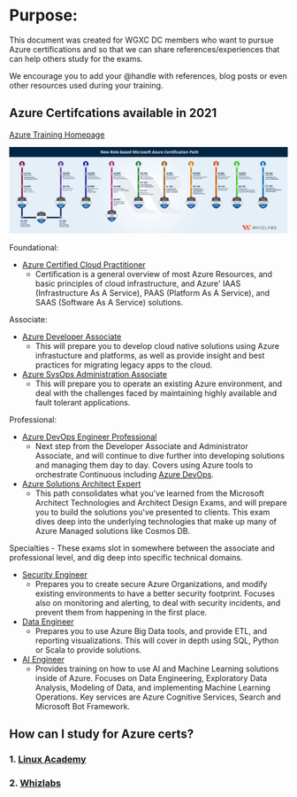 <!-- Created during the 2021 Spring Chillout session -->

# Purpose:
This document was created for WGXC DC members who want to pursue Azure certifications and so that we can share references/experiences that can help others study for the exams. 

We encourage you to add your @handle with references, blog posts or even other resources used during your training. 

## Azure Certifcations available in 2021
[Azure Training Homepage](https://docs.microsoft.com/en-us/learn/certifications/)

![Azure Certification Path Image](azure-certification-path-2020.jpg)

Foundational: 
* [Azure Certified Cloud Practitioner](https://docs.microsoft.com/en-us/learn/certifications/azure-fundamentals/)
  * Certification is a general overview of most Azure Resources, and basic principles of cloud infrastructure, and Azure' IAAS (Infrastructure As A Service), PAAS (Platform As A Service), and SAAS (Software As A Service) solutions.

Associate:
* [Azure Developer Associate](https://docs.microsoft.com/en-us/learn/certifications/azure-developer/)
  * This will prepare you to develop cloud native solutions using Azure infrastucture and platforms, as well as provide insight and best practices for migrating legacy apps to the cloud.
* [Azure SysOps Administration Associate](https://Azure.amazon.com/certification/certified-sysops-admin-associate/)
  * This will prepare you to operate an existing Azure environment, and deal with the challenges faced by maintaining highly available and fault tolerant applications.

Professional:
* [Azure DevOps Engineer Professional](https://docs.microsoft.com/learn/certifications/devops-engineer/)
  * Next step from the Developer Associate and Administrator Associate, and will continue to dive further into developing solutions and managing them day to day. Covers using Azure tools to orchestrate Continuous  including [Azure DevOps](https://azure.microsoft.com/en-us/services/devops/).
* [Azure Solutions Architect Expert](https://docs.microsoft.com/learn/certifications/azure-solutions-architect/)
  * This path consolidates what you've learned from the Microsoft Architect Technologies and Architect Design Exams, and will prepare you to build the solutions you've presented to clients. This exam dives deep into the underlying technologies that make up many of Azure Managed solutions like Cosmos DB.

Specialties - These exams slot in somewhere between the associate and professional level, and dig deep into specific technical domains.
* [Security Engineer](https://docs.microsoft.com/en-us/learn/certifications/roles/security-engineer)
  * Prepares you to create secure Azure Organizations, and modify existing environments to have a better security footprint. Focuses also on monitoring and alerting, to deal with security incidents, and prevent them from happening in the first place.
* [Data Engineer](https://docs.microsoft.com/en-us/learn/certifications/azure-data-engineer/)
  * Prepares you to use Azure Big Data tools, and provide ETL, and reporting visualizations. This will cover in depth using SQL, Python or Scala to provide solutions.
* [AI Engineer](https://docs.microsoft.com/en-us/learn/certifications/roles/ai-engineer)
  * Provides training on how to use AI and Machine Learning solutions inside of Azure. Focuses on Data Engineering, Exploratory Data Analysis, Modeling of Data, and implementing Machine Learning Operations. Key services are Azure Cognitive Services, Search and Microsoft Bot Framework.
  
## How can I study for Azure certs?
### 1. [Linux Academy](https://linuxacademy.com/)
### 2. [Whizlabs](https://www.whizlabs.com/microsoft-azure-certification-training-courses/)